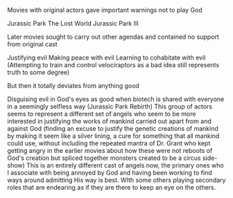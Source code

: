 Movies with original actors gave important warnings not to play God

Jurassic Park
The Lost World
Jurassic Park III



Later movies sought to carry out other agendas and contained no support from original cast

Justifying evil
Making peace with evil
Learning to cohabitate with evil (Attempting to train and control velociraptors as a bad idea still represents truth to some degree)



But then it totally deviates from anything good

Disguising evil in God's eyes as good when biotech is shared with everyone in a seemingly selfless way (Jurassic Park Rebirth)
This group of actors seems to represent a different set of angels who seem to be more interested in justifying the works of mankind carried out apart from and against God (finding an excuse to justify the genetic creations of mankind by making it seem like a silver lining, a cure for something that all mankind could use, without including the repeated mantra of Dr. Grant who kept getting angry in the earlier movies about how these were not reboots of God's creation but spliced together monsters created to be a circus side-show)
This is an entirely different cast of angels now, the primary ones who I associate with being annoyed by God and having been working to find ways around admitting His way is best. WIth some others playing secondary roles that are endearing as if they are there to keep an eye on the others.
